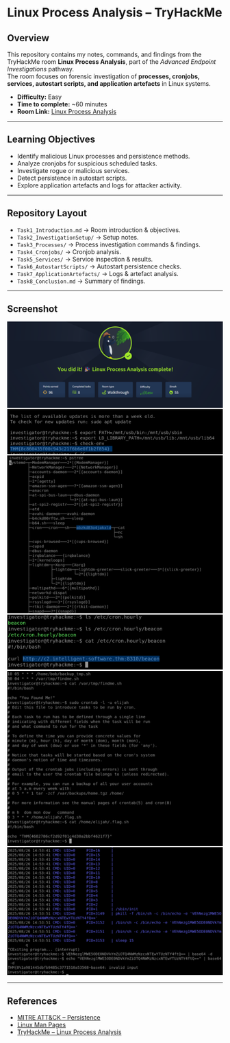 # Linux Process Analysis – TryHackMe

## Overview
This repository contains my notes, commands, and findings from the TryHackMe room **Linux Process Analysis**, part of the *Advanced Endpoint Investigations* pathway.  
The room focuses on forensic investigation of **processes, cronjobs, services, autostart scripts, and application artefacts** in Linux systems.

- **Difficulty:** Easy  
- **Time to complete:** ~60 minutes  
- **Room Link:** [Linux Process Analysis](https://tryhackme.com/room/linuxprocessanalysis)  

---

## Learning Objectives
- Identify malicious Linux processes and persistence methods.  
- Analyze cronjobs for suspicious scheduled tasks.  
- Investigate rogue or malicious services.  
- Detect persistence in autostart scripts.  
- Explore application artefacts and logs for attacker activity.  

---

## Repository Layout
- `Task1_Introduction.md` → Room introduction & objectives.  
- `Task2_InvestigationSetup/` → Setup notes.  
- `Task3_Processes/` → Process investigation commands & findings.  
- `Task4_Cronjobs/` → Cronjob analysis.  
- `Task5_Services/` → Service inspection & results.  
- `Task6_AutostartScripts/` → Autostart persistence checks.  
- `Task7_ApplicationArtefacts/` → Logs & artefact analysis.  
- `Task8_Conclusion.md` → Summary of findings.  

---

## Screenshot
![Room Completion](https://github.com/MayankQuery/tryhackme-writeups/blob/main/linux-endpoint-investigation-linux-process-analysis/images/linux-endpoint-investigation-linux-process-analysis-completion.png)
![Room practice 1](https://github.com/MayankQuery/tryhackme-writeups/blob/main/linux-endpoint-investigation-linux-process-analysis/images/linux-endpoint-investigation-linux-process-analysis-practice1.png)
![Room practice 2](https://github.com/MayankQuery/tryhackme-writeups/blob/main/linux-endpoint-investigation-linux-process-analysis/images/linux-endpoint-investigation-linux-process-analysis-practice2.png)
![Room practice 3](https://github.com/MayankQuery/tryhackme-writeups/blob/main/linux-endpoint-investigation-linux-process-analysis/images/linux-endpoint-investigation-linux-process-analysis-practice3.png)
![Room practice 4](https://github.com/MayankQuery/tryhackme-writeups/blob/main/linux-endpoint-investigation-linux-process-analysis/images/linux-endpoint-investigation-linux-process-analysis-practice4.png)
![Room practice 5](https://github.com/MayankQuery/tryhackme-writeups/blob/main/linux-endpoint-investigation-linux-process-analysis/images/linux-endpoint-investigation-linux-process-analysis-practice5.png)

---

## References
- [MITRE ATT&CK – Persistence](https://attack.mitre.org/tactics/TA0003/)  
- [Linux Man Pages](https://man7.org/linux/man-pages/)  
- [TryHackMe – Linux Process Analysis](https://tryhackme.com/room/linuxprocessanalysis)  

